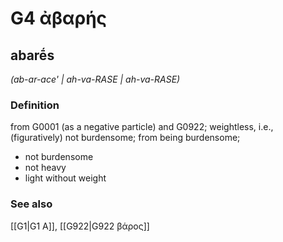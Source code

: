 # G4 ἀβαρής

## abarḗs

_(ab-ar-ace' | ah-va-RASE | ah-va-RASE)_

### Definition

from G0001 (as a negative particle) and G0922; weightless, i.e., (figuratively) not burdensome; from being burdensome; 

- not burdensome
- not heavy
- light without weight

### See also

[[G1|G1 Α]], [[G922|G922 βάρος]]
